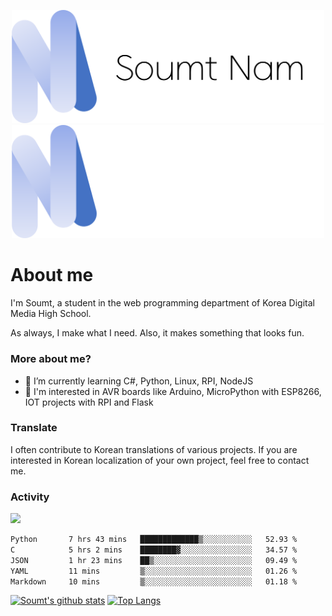<p align="center">
  <img src="https://github.com/soumt-r/soumt-r/blob/main/soumt.png?raw=true#gh-light-mode-only" style="width:500px">
  <img src="https://github.com/soumt-r/soumt-r/blob/main/soumt_dark.png?raw=true#gh-dark-mode-only" style="width:500px">
</p>

# About me

I'm Soumt, a student in the web programming department of Korea Digital Media High School.

As always, I make what I need. Also, it makes something that looks fun.

### More about me?
- 🌱 I’m currently learning C#, Python, Linux, RPI, NodeJS
- :pushpin: I'm interested in AVR boards like Arduino, MicroPython with ESP8266, IOT projects with RPI and Flask

### Translate
I often contribute to Korean translations of various projects. If you are interested in Korean localization of your own project, feel free to contact me.

### Activity
<img height="400" img src="https://wakatime.com/share/@soumt_r/0e4d0df5-374b-4c75-8ddb-57d54d739f69.svg"></img>

<!--START_SECTION:waka-->

```txt
Python       7 hrs 43 mins   █████████████▒░░░░░░░░░░░   52.93 %
C            5 hrs 2 mins    ████████▓░░░░░░░░░░░░░░░░   34.57 %
JSON         1 hr 23 mins    ██▒░░░░░░░░░░░░░░░░░░░░░░   09.49 %
YAML         11 mins         ▒░░░░░░░░░░░░░░░░░░░░░░░░   01.26 %
Markdown     10 mins         ▒░░░░░░░░░░░░░░░░░░░░░░░░   01.18 %
```

<!--END_SECTION:waka-->

[![Soumt's github stats](https://github-readme-stats.vercel.app/api?username=soumt-r)](https://github.com/anuraghazra/github-readme-stats)
[![Top Langs](https://github-readme-stats.vercel.app/api/top-langs/?username=soumt-r&layout=compact)](https://github.com/anuraghazra/github-readme-stats)

